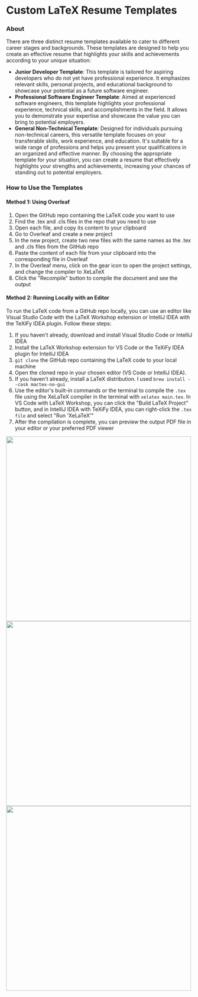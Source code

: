 # Custom LaTeX Resume Templates

### About

There are three distinct resume templates available to cater to different career stages and backgrounds. These templates are designed to help you create an effective resume that highlights your skills and achievements according to your unique situation:

* **Junior Developer Template**: This template is tailored for aspiring developers who do not yet have professional experience. It emphasizes relevant skills, personal projects, and educational background to showcase your potential as a future software engineer.
* **Professional Software Engineer Template**: Aimed at experienced software engineers, this template highlights your professional experience, technical skills, and accomplishments in the field. It allows you to demonstrate your expertise and showcase the value you can bring to potential employers.
* **General Non-Technical Template**: Designed for individuals pursuing non-technical careers, this versatile template focuses on your transferable skills, work experience, and education. It's suitable for a wide range of professions and helps you present your qualifications in an organized and effective manner.
By choosing the appropriate template for your situation, you can create a resume that effectively highlights your strengths and achievements, increasing your chances of standing out to potential employers.

### How to Use the Templates

#### Method 1: Using Overleaf

1. Open the GitHub repo containing the LaTeX code you want to use
2. Find the .tex and .cls files in the repo that you need to use
3. Open each file, and copy its content to your clipboard
4. Go to Overleaf and create a new project
5. In the new project, create two new files with the same names as the .tex and .cls files from the GitHub repo
6. Paste the content of each file from your clipboard into the corresponding file in Overleaf
7. In the Overleaf menu, click on the gear icon to open the project settings, and change the compiler to XeLaTeX
8. Click the "Recompile" button to compile the document and see the output
   
#### Method 2: Running Locally with an Editor

To run the LaTeX code from a GitHub repo locally, you can use an editor like Visual Studio Code with the LaTeX Workshop extension or IntelliJ IDEA with the TeXiFy IDEA plugin. Follow these steps:

1. If you haven't already, download and install Visual Studio Code or IntelliJ IDEA
2. Install the LaTeX Workshop extension for VS Code or the TeXiFy IDEA plugin for IntelliJ IDEA
3. `git clone` the GitHub repo containing the LaTeX code to your local machine
4. Open the cloned repo in your chosen editor (VS Code or IntelliJ IDEA).
5. If you haven't already, install a LaTeX distribution. I used `brew install --cask mactex-no-gui`
6. Use the editor's built-in commands or the terminal to compile the `.tex` file using the XeLaTeX compiler in the terminal with `xelatex main.tex`. In VS Code with LaTeX Workshop, you can click the "Build LaTeX Project" button, and in IntelliJ IDEA with TeXiFy IDEA, you can right-click the `.tex file` and select "Run 'XeLaTeX'"
7. After the compilation is complete, you can preview the output PDF file in your editor or your preferred PDF viewer


<p float="left">
  <img src="https://github.com/oresttokovenko/resume_templates/files/11327518/resume_template.pdf" width="500" />
  <img src="https://github.com/oresttokovenko/resume_templates/files/11327509/resume_template_technical.pdf" width="500" /> 
  <img src="https://github.com/oresttokovenko/resume_templates/files/11327519/resume_template_technical_junior.pdf" width="500" />
</p>